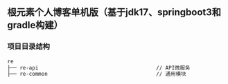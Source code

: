 ## 根元素个人博客单机版（基于jdk17、springboot3和gradle构建）

### 项目目录结构

```txt
re 
├── re-api                                      // API微服务
├── re-common                                   // 通用模块
```
